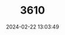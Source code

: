 ---
title: "3610"
category: "Calomys callidus"
draft: false
date: 2024-02-22 13:03:49
languages:
  English: ["Reclusive Laucha", "Crafty Vesper Mouse"]
  German: ["Argentinische Einsiedlermaus"]
---